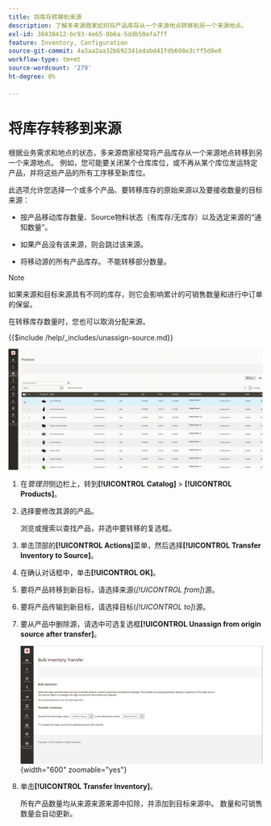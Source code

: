 ```yaml
---
title: 将库存转移到来源
description: 了解多来源商家如何将产品库存从一个来源地点转移到另一个来源地点。
exl-id: 30438412-bc93-4e65-8b6a-5ddb50afa7ff
feature: Inventory, Configuration
source-git-commit: 4a3aa2aa32b692341edabd41fdb608e3cff5d8e0
workflow-type: tm+mt
source-wordcount: '279'
ht-degree: 0%

---
```


# 将库存转移到来源

根据业务需求和地点的状态，多来源商家经常将产品库存从一个来源地点转移到另一个来源地点。 例如，您可能要关闭某个仓库库位，或不再从某个库位发运特定产品，并将这些产品的所有工序移至新库位。

此选项允许您选择一个或多个产品、要转移库存的原始来源以及要接收数量的目标来源：

- 按产品移动库存数量、Source物料状态（有库存/无库存）以及选定来源的“通知数量”。

- 如果产品没有该来源，则会跳过该来源。

- 将移动源的所有产品库存。 不能转移部分数量。

>[!NOTE]
>
>如果来源和目标来源具有不同的库存，则它会影响累计的可销售数量和进行中订单的保留。

在转移库存数量时，您也可以取消分配来源。

{{$include /help/_includes/unassign-source.md}}

![将库存转移到其他源](assets/inventory-bulk-transfer-source.gif)

1. 在&#x200B;_管理员_&#x200B;侧边栏上，转到&#x200B;**[!UICONTROL Catalog]** > **[!UICONTROL Products]**。

1. 选择要修改其源的产品。

   浏览或搜索以查找产品，并选中要转移的复选框。

1. 单击顶部的&#x200B;**[!UICONTROL Actions]**&#x200B;菜单，然后选择&#x200B;**[!UICONTROL Transfer Inventory to Source]**。

1. 在确认对话框中，单击&#x200B;**[!UICONTROL OK]**。

1. 要将产品转移到新目标，请选择来源(_[!UICONTROL from]_)源。

1. 要将产品传输到新目标，请选择目标(_[!UICONTROL to]_)源。

1. 要从产品中删除源，请选中可选复选框&#x200B;**[!UICONTROL Unassign from origin source after transfer]**。

   ![选择要转移的来源和目标](assets/inventory-bulk-transfer-summary.png){width="600" zoomable="yes"}

1. 单击&#x200B;**[!UICONTROL Transfer Inventory]**。

   所有产品数量均从来源来源来源中扣除，并添加到目标来源中。 数量和可销售数量会自动更新。

<!-- Last updated from includes: 2022-08-30 15:36:09 -->
